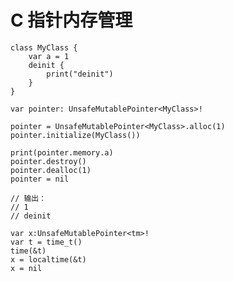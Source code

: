# C 指针内存管理

	class MyClass {
	    var a = 1
	    deinit {
	        print("deinit")
	    }
	}
	
	var pointer: UnsafeMutablePointer<MyClass>!
	
	pointer = UnsafeMutablePointer<MyClass>.alloc(1)
	pointer.initialize(MyClass())
	
	print(pointer.memory.a)
	pointer.destroy()
	pointer.dealloc(1)
	pointer = nil
	
	// 输出：
	// 1
	// deinit
	
	var x:UnsafeMutablePointer<tm>!
	var t = time_t()
	time(&t)
	x = localtime(&t)
	x = nil

